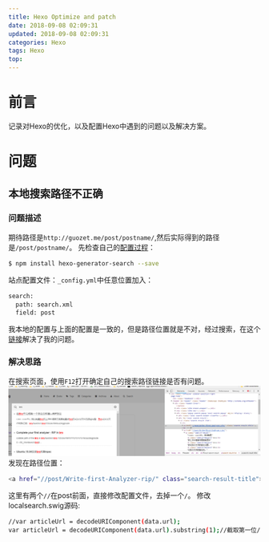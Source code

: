 ```yaml
---
title: Hexo Optimize and patch
date: 2018-09-08 02:09:31
updated: 2018-09-08 02:09:31
categories: Hexo
tags: Hexo
top:
---
```

# 前言
记录对Hexo的优化，以及配置Hexo中遇到的问题以及解决方案。

<!--more-->
# 问题

## 本地搜索路径不正确
### 问题描述
期待路径是`http://guozet.me/post/postname/`,然后实际得到的路径是`/post/postname/`。
先检查自己的[配置过程](https://github.com/wzpan/hexo-generator-search)：

```bash
$ npm install hexo-generator-search --save
```

站点配置文件：`_config.yml`中任意位置加入：

```bash
search:
  path: search.xml
  field: post
```

我本地的配置与上面的配置是一致的，但是路径位置就是不对，经过搜索，在这个[链接](https://github.com/iissnan/hexo-theme-next/issues/1852)解决了我的问题。

### 解决思路
在搜索页面，使用`F12`打开确定自己的搜索路径链接是否有问题。
![](/images/in-post/2018-09-08-Hexo-Optimize-and-patch/2018-09-08-02-18-22.png)
发现在路径位置：

```bash
<a href="//post/Write-first-Analyzer-rip/" class="search-result-title">在<b class="search-keyword">Bro</b>中完成第一个协议分析器—RIP协议</a>
```

这里有两个`//`在post前面，直接修改配置文件，去掉一个`/`。
修改localsearch.swig源码:

```bash
//var articleUrl = decodeURIComponent(data.url);
var articleUrl = decodeURIComponent(data.url).substring(1);//截取第一位/斜杠
```